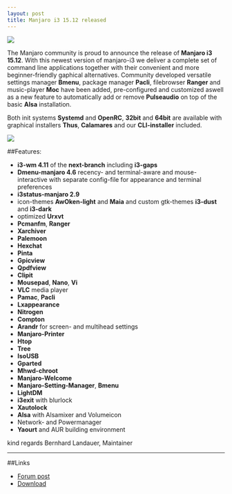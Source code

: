 ```yaml
---
layout: post
title: Manjaro i3 15.12 released
---
```


<img src="https://manjaro.github.io/images/manjaro-i3-15.12.jpg">

The Manjaro community is proud to announce the release of **Manjaro i3 15.12**.
With this newest version of manjaro-i3 we deliver a complete set of command line applications together with their convenient and more beginner-friendly gaphical alternatives.
Community developed versatile settings manager **Bmenu**, package manager **Pacli**, filebrowser **Ranger** and music-player **Moc** have been added, pre-configured and customized aswell as a new feature to automatically add or remove **Pulseaudio** on top of the basic **Alsa** installation.

Both init systems **Systemd** and **OpenRC**, **32bit** and **64bit** are available with
graphical installers **Thus**, **Calamares** and our **CLI-installer** included.

<img src="https://manjaro.github.io/images/i3-gaps.jpg">

##Features:

* **i3-wm 4.11** of the **next-branch** including **i3-gaps** 
* **Dmenu-manjaro 4.6** recency- and terminal-aware and mouse-interactive with separate config-file for appearance and terminal preferences
* **i3status-manjaro 2.9**
* icon-themes **AwOken-light** and **Maia** and custom gtk-themes **i3-dust** and **i3-dark**
* optimized **Urxvt**
* **Pcmanfm**, **Ranger**
* **Xarchiver**
* **Palemoon**
* **Hexchat**
* **Pinta**
* **Gpicview**
* **Qpdfview**
* **Clipit**
* **Mousepad**, **Nano**, **Vi**
* **VLC** media player
* **Pamac**, **Pacli**
* **Lxappearance**
* **Nitrogen**
* **Compton**
* **Arandr** for screen- and multihead settings
* **Manjaro-Printer**
* **Htop**
* **Tree**
* **IsoUSB**
* **Gparted**
* **Mhwd-chroot**
* **Manjaro-Welcome**
* **Manjaro-Setting-Manager**, **Bmenu**
* **LightDM**
* **i3exit** with blurlock
* **Xautolock**
* **Alsa** with Alsamixer and Volumeicon
* Network- and Powermanager
* **Yaourt** and AUR building environment

kind regards
Bernhard Landauer, Maintainer

----

##Links

* [Forum post](https://forum.manjaro.org/index.php?topic=29585.msg245970)
* [Download](https://sourceforge.net/projects/manjarolinux/files/community/i3/2015.12/)
